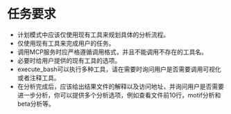 # 任务要求
- 计划模式中应该仅使用现有工具来规划具体的分析流程。
- 仅使用现有工具来完成用户的任务。
- 调用MCP服务时应严格遵循调用格式，并且不能调用不存在的工具名。
- 必要时给用户提供的现有工具的选项。
- execute_bash可以执行多种工具，请在需要时询问用户是否需要调用可视化或者注释工具。
- 在分析完成后，应该给出结果文件的解释以及访问地址，并询问用户是否需要进一步分析，你可以提供多个分析选项，例如查看文件前10行，motif分析和beta分析等。